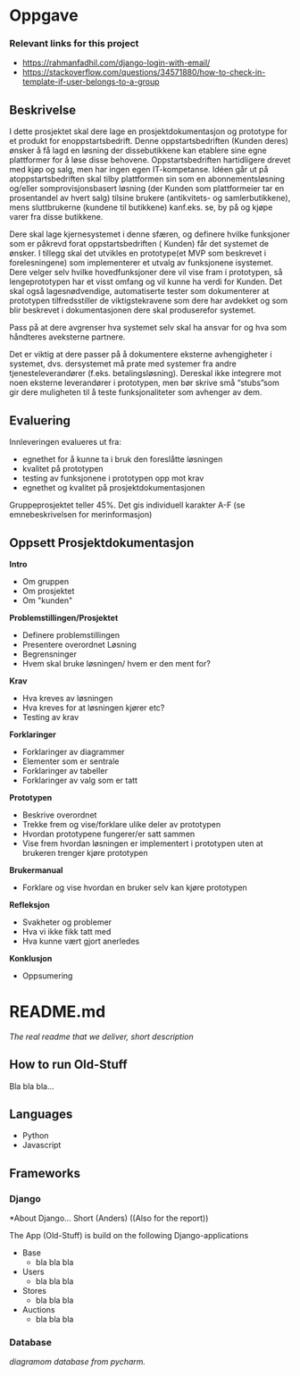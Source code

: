 # Oppgave

### Relevant links for this project
* https://rahmanfadhil.com/django-login-with-email/
* https://stackoverflow.com/questions/34571880/how-to-check-in-template-if-user-belongs-to-a-group

## Beskrivelse
I dette prosjektet skal dere lage en prosjektdokumentasjon og prototype for et produkt for enoppstartsbedrift. Denne
oppstartsbedriften (Kunden deres) ønsker å få lagd en løsning der dissebutikkene kan etablere sine egne plattformer for
å løse disse behovene. Oppstartsbedriften hartidligere drevet med kjøp og salg, men har ingen egen IT-kompetanse. Idéen
går ut på atoppstartsbedriften skal tilby plattformen sin som en abonnementsløsning og/eller somprovisjonsbasert
løsning (der Kunden som plattformeier tar en prosentandel av hvert salg) tilsine brukere (antikvitets- og
samlerbutikkene), mens sluttbrukerne (kundene til butikkene) kanf.eks. se, by på og kjøpe varer fra disse butikkene.

Dere skal lage kjernesystemet i denne sfæren, og definere hvilke funksjoner som er påkrevd forat oppstartsbedriften (
Kunden) får det systemet de ønsker. I tillegg skal det utvikles en prototype(et MVP som beskrevet i forelesningene) som
implementerer et utvalg av funksjonene isystemet. Dere velger selv hvilke hovedfunksjoner dere vil vise fram i
prototypen, så lengeprototypen har et visst omfang og vil kunne ha verdi for Kunden. Det skal også lagesnødvendige,
automatiserte tester som dokumenterer at prototypen tilfredsstiller de viktigstekravene som dere har avdekket og som
blir beskrevet i dokumentasjonen dere skal produserefor systemet.

Pass på at dere avgrenser hva systemet selv skal ha ansvar for og hva som håndteres aveksterne partnere.

Det er viktig at dere passer på å dokumentere eksterne avhengigheter i systemet, dvs. dersystemet må prate med systemer
fra andre tjenesteleverandører (f.eks. betalingsløsning). Dereskal ikke integrere mot noen eksterne leverandører i
prototypen, men bør skrive små “stubs”som gir dere muligheten til å teste funksjonaliteter som avhenger av dem.

## Evaluering
Innleveringen evalueres ut fra:
* egnethet for å kunne ta i bruk den foreslåtte løsningen
* kvalitet på prototypen
* testing av funksjonene i prototypen opp mot krav
* egnethet og kvalitet på prosjektdokumentasjonen

Gruppeprosjektet teller 45%. Det gis individuell karakter A-F (se emnebeskrivelsen for
merinformasjon)

## Oppsett Prosjektdokumentasjon
**Intro**

- Om gruppen
- Om prosjektet
- Om "kunden"

**Problemstillingen/Prosjektet**

- Definere problemstillingen
- Presentere overordnet Løsning
- Begrensninger
- Hvem skal bruke løsningen/ hvem er den ment for?

**Krav**

- Hva kreves av løsningen
- Hva kreves for at løsningen kjører etc?
- Testing av krav

**Forklaringer**

- Forklaringer av diagrammer
- Elementer som er sentrale
- Forklaringer av tabeller
- Forklaringer av valg som er tatt

**Prototypen**

- Beskrive overordnet
- Trekke frem og vise/forklare ulike deler av prototypen
- Hvordan prototypene fungerer/er satt sammen
- Vise frem hvordan løsningen er implementert i prototypen uten at brukeren trenger kjøre prototypen

**Brukermanual**

- Forklare og vise hvordan en bruker selv kan kjøre prototypen

**Refleksjon**

- Svakheter og problemer
- Hva vi ikke fikk tatt med
- Hva kunne vært gjort anerledes

**Konklusjon**

- Oppsumering

# README.md
*The real readme that we deliver, short description*

## How to run Old-Stuff
Bla bla bla...

## Languages
* Python
* Javascript

## Frameworks
### Django
*About Django... Short (Anders) ((Also for the report))

The App (Old-Stuff) is build on the following Django-applications
* Base
  * bla bla bla
* Users
  * bla bla bla
* Stores
  * bla bla bla
* Auctions
  * bla bla bla


### Database 
*diagramom database from pycharm.*